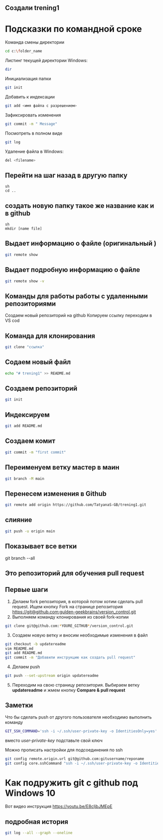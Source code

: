 ﻿## Создали trening1

# Подсказки по командной сроке

Команда смены директории
```sh
cd c:\folder_name
```

Листинг текущей директории
Windows:
```sh
dir
```
Инициализация папки
```sh
git init
```
Добавить к индексации
```sh
git add <имя файла с разрешением>
```
Зафиксировать изменения
```sh
git commit -m " Message"
```
Посмотреть в полном виде
```sh
git log
```

Удаление файла в Windows:
```sh
del <filename> 
```


## Перейти на шаг назад в другую папку
```
sh
cd ..
```

## создать новую папку такое же название как и в github
```
sh
mkdir [name file]
```

## Выдает информацию о файле (оригинальный )
```sh
git remote show
```
##  Выдает подробную информацию о файле
```sh
git remote show -v
```

 
## Команды для работы работы с удаленными репозиториями
Создаем новый репозиторий на github
Копируем ссылку 
переходим в VS cod
## Команда для клонирования 
``` sh
git clone "ссылка"
```

## Содаем новый файл
``` sh
echo "# trening1" >> README.md
```
 ## Создаем репозиторий
``` sh
git init
```
## Индексируем
``` sh
git add README.md
```
## Создаем комит
``` sh
git commit -m "first commit"
```
## Переименуем ветку мастер в маин
``` sh
git branch -M main
```
## Перенесем изменения в Github
``` sh
git remote add origin https://github.com/TatyanaS-GB/trening1.git
```
## слияние
``` sh
git push -u origin main
```
## Показывает все ветки
 git branch --all

## Это репозиторий для обучения pull request

## Первые шаги

1. Делаем fork репозитория, в которой потом хотим сделать pull request. Ищем кнопку Fork на странице репозитория <https://git@github.com:gulden-geekbrains/version_control.git>
2. Выполняем команду клонирования из своей fork-копии
```sh
git clone git@github.com:*YOURE_GITHUB*/version_control.git
```
3. Создаем новую ветку и вносим необходимые изменения в файл
```sh
git checkout -b updatereadme
vim README.md
git add README.md
git commit -m "Добавили инструкцию как создать pull request"
```
4. Делаем push  
```sh
git push --set-upstream origin updatereadme
```
5. Переходим на свою страницу репозитория. Выбираем ветку **updatereadme** и жмем кнопку **Compare & pull request**

## Заметки

Что бы сделать push от другого пользователя необходимо выполнить команду
```sh
GIT_SSH_COMMAND='ssh -i ~/.ssh/user-private-key -o IdentitiesOnly=yes' git push git@github.com:gulden-geekbrains/version_control.git
```

вместо *user-private-key* подставьте свой ключ

Можно прописать настройки для подсоединения по ssh
```sh
git config remote.origin.url git@github.com:gitusername/reponame
git config core.sshCommand "ssh -i ~/.ssh/user-private-key -o IdentitiesOnly=yes"
```
# Как подружить git с github под Windows 10

Вот видео инструкция https://youtu.be/E8cIjbJMEpE

##   подробная история
``` sh
git log --all --graph --oneline
```



